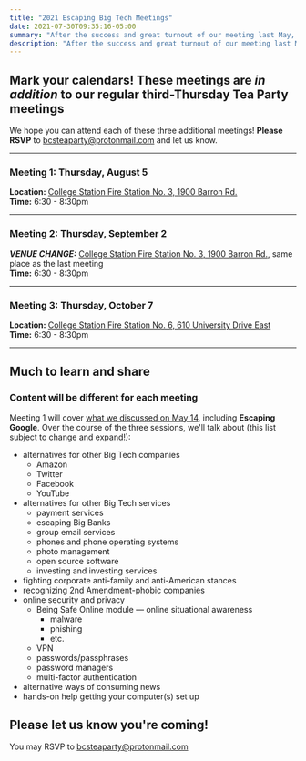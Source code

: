 ```yaml
---
title: "2021 Escaping Big Tech Meetings"
date: 2021-07-30T09:35:16-05:00
summary: "After the success and great turnout of our meeting last May, we're dedicating three separate meetings to the topic of Escaping Big Tech"
description: "After the success and great turnout of our meeting last May, we're dedicating three separate meetings to the topic of Escaping Big Tech"
---
```


## Mark your calendars! These meetings are *in addition* to our regular third-Thursday Tea Party meetings 

We hope you can attend each of these three additional meetings! **Please RSVP** to [bcsteaparty@protonmail.com](mailto:bcsteaparty@protonmail.com) and let us know.  

<hr style="margin-block-start: 0.25em;margin-block-end: 0.25em;">

### Meeting 1: <span class="hilite">Thursday, August 5</span>    

**Location:** [College Station Fire Station No. 3, 1900 Barron Rd.](https://cstx.gov/departments___city_hall/fire/fire_stations___facilities)  
**Time:** 6:30 - 8:30pm   

<hr style="margin-block-start: 0.25em;margin-block-end: 0.25em;">

### Meeting 2: <span class="hilite">Thursday, September 2</span>   

***VENUE CHANGE:*** [College Station Fire Station No. 3, 1900 Barron Rd.](https://cstx.gov/departments___city_hall/fire/fire_stations___facilities), same place as the last meeting   
**Time:** 6:30 - 8:30pm 
 
<hr style="margin-block-start: 0.25em;margin-block-end: 0.25em;">

### Meeting 3: <span class="hilite">Thursday, October 7</span>    

**Location:** [College Station Fire Station No. 6, 610 University Drive East](https://cstx.gov/departments___city_hall/fire/fire_stations___facilities)  
**Time:** 6:30 - 8:30pm 

<hr style="margin-block-start: 0.25em;margin-block-end: 0.25em;">

## Much to learn and share

### Content will be different for each meeting

Meeting 1 will cover [what we discussed on May 14](https://www.bcsteaparty.com/post/2021-may-big-tech/), including **Escaping Google**. Over the course of the three sessions, we'll talk about (this list subject to change and expand!):

- alternatives for other Big Tech companies
    - Amazon
    - Twitter
    - Facebook
    - YouTube
- alternatives for other Big Tech services
    - payment services
    - escaping Big Banks
    - group email services
    - phones and phone operating systems
    - photo management
    - open source software
    - investing and investing services
- fighting corporate anti-family and anti-American stances
- recognizing 2nd Amendment-phobic companies
- online security and privacy 
    - Being Safe Online module &mdash; online situational awareness
        - malware
        - phishing
        - etc.
    - VPN
    - passwords/passphrases
    - password managers
    - multi-factor authentication
- alternative ways of consuming news
- hands-on help getting your computer(s) set up

## Please let us know you're coming! 

You may RSVP to [bcsteaparty@protonmail.com](mailto:bcsteaparty@protonmail.com)  
